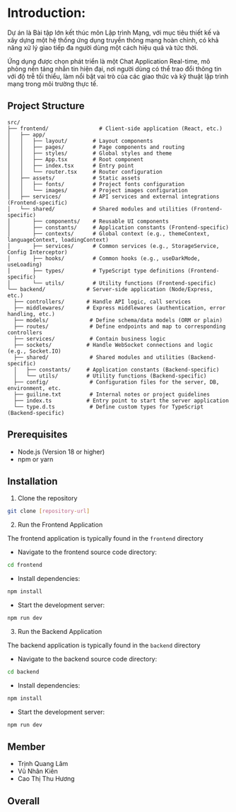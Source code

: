 # Introduction:

Dự án là Bài tập lớn kết thúc môn Lập trình Mạng, với mục tiêu thiết kế và xây dựng một hệ thống ứng dụng truyền thông mạng hoàn chỉnh, có khả năng xử lý giao tiếp đa người dùng một cách hiệu quả và tức thời.

Ứng dụng được chọn phát triển là một Chat Application Real-time, mô phỏng nền tảng nhắn tin hiện đại, nơi người dùng có thể trao đổi thông tin với độ trễ tối thiểu, làm nổi bật vai trò của các giao thức và kỹ thuật lập trình mạng trong môi trường thực tế.

## Project Structure

```
src/
├── frontend/                # Client-side application (React, etc.)
│   ├── app/
│   │   ├── layout/        # Layout components
│   │   ├── pages/         # Page components and routing
│   │   ├── styles/        # Global styles and theme
│   │   ├── App.tsx        # Root component
│   │   ├── index.tsx      # Entry point
│   │   └── router.tsx     # Router configuration
│   ├── assets/            # Static assets
│   │   ├── fonts/         # Project fonts configuration
│   │   └── images/        # Project images configuration
│   ├── services/          # API services and external integrations (Frontend-specific)
│   └── shared/            # Shared modules and utilities (Frontend-specific)
│       ├── components/    # Reusable UI components
│       ├── constants/     # Application constants (Frontend-specific)
│       ├── contexts/      # Global context (e.g., themeContext, languageContext, loadingContext)
│       ├── services/      # Common services (e.g., StorageService, Config Interceptor)
│       ├── hooks/         # Common hooks (e.g., useDarkMode, useLoading)
│       ├── types/         # TypeScript type definitions (Frontend-specific)
│       └── utils/         # Utility functions (Frontend-specific)
└── backend/             # Server-side application (Node/Express, etc.)
  ├── controllers/       # Handle API logic, call services
  ├── middlewares/       # Express middlewares (authentication, error handling, etc.)
  ├── models/             # Define schema/data models (ORM or plain)
  ├── routes/             # Define endpoints and map to corresponding controllers
  ├── services/           # Contain business logic
  ├── sockets/           # Handle WebSocket connections and logic (e.g., Socket.IO)
  ├── shared/             # Shared modules and utilities (Backend-specific)
  │   ├── constants/     # Application constants (Backend-specific)
  │   └── utils/         # Utility functions (Backend-specific)
  ├── config/             # Configuration files for the server, DB, environment, etc.
  ├── guiline.txt         # Internal notes or project guidelines
  ├── index.ts           # Entry point to start the server application
  └── type.d.ts           # Define custom types for TypeScript (Backend-specific)
```

## Prerequisites

- Node.js (Version 18 or higher)
- npm or yarn

## Installation

1. Clone the repository

```bash
git clone [repository-url]
```

2. Run the Frontend Application

The frontend application is typically found in the `frontend` directory

- Navigate to the frontend source code directory:

```bash
cd frontend
```

- Install dependencies:

```bash
npm install
```

- Start the development server:

```bash
npm run dev
```

3. Run the Backend Application

The backend application is typically found in the `backend` directory

- Navigate to the backend source code directory:

```bash
cd backend
```

- Install dependencies:

```bash
npm install
```

- Start the development server:

```bash
npm run dev
```

## Member

- Trịnh Quang Lâm
- Vũ Nhân Kiên
- Cao Thị Thu Hương

## Overall
